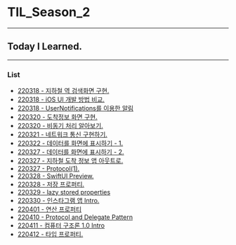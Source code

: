 # TIL_Season_2
- - -
## Today I Learned.
- - -
### List
- [220318 - 지하철 역 검색화면 구현.](https://www.notion.so/morgan-kang/3-2-07dabbf39f5c4347b4c15a08d6b64368)
- [220318 - iOS UI 개발 방법 비교.](https://www.notion.so/morgan-kang/iOS-UI-0563d87bb87646e3953c99f3152f99a3)
- [220318 - UserNotifications를 이용한 알림](https://www.notion.so/morgan-kang/UserNotifications-5a3c188ab6904c95857ade4423518e5a)
- [220320 - 도착정보 화면 구현.](https://www.notion.so/morgan-kang/3-3-401b51073500498db68550d2fdd82a9c)
- [220320 - 비동기 처리 알아보기.](https://www.notion.so/morgan-kang/3-4-d1cebfe48a254455b43a032027015f43)
- [220321 - 네트워크 통신 구현하기.](https://www.notion.so/morgan-kang/3-5-a2f4b78bb21d450eadf540d0f0cf687f)
- [220322 - 데이터를 화면에 표시하기 - 1.](https://www.notion.so/morgan-kang/3-6-1-ee1e8553dc5a484aae27adf801c57a52)
- [220327 - 데이터를 화면에 표시하기 - 2.](https://www.notion.so/morgan-kang/3-7-2-c754fa446f6d4252a3997e832ef043ea)
- [220327 - 지하철 도착 정보 앱 아웃트로.](https://www.notion.so/morgan-kang/3-8-49e837900a754eb69a4f63a73239e14d)
- [220327 - Protocol(1).](https://www.notion.so/morgan-kang/Protocol-1-7a42b9d0648947b7a33a6ba925085961)
- [220328 - SwiftUI Preview.](https://www.notion.so/morgan-kang/SwiftUI-Previews-5aa43b461afa435ba64c06dbbff13e46)
- [220328 - 저장 프로퍼티.](https://www.notion.so/morgan-kang/Stored-Property-3eb8bf13ad214b7e84ec86a0f9192ec6)
- [220329 - lazy stored properties](https://www.notion.so/morgan-kang/Lazy-Stored-Properties-e0d2ab6263b04bc889aced71a9105114)
- [220330 - 인스타그램 앱 Intro.](https://www.notion.so/morgan-kang/4-1-Intro-305075406e9948be9144ce3df6f0f91a)
- [220401 - 연산 프로퍼티](https://www.notion.so/morgan-kang/Computed-Property-0ab4bdae9df24c7189ffb86523cf61a4)
- [220410 - Protocol and Delegate Pattern](https://www.notion.so/morgan-kang/Protocol-and-Delegate-Pattern-4833c85d6ebf43cd97e65f0194db550c)
- [220411 - 컴퓨터 구조론 1.0 Intro](https://www.notion.so/morgan-kang/1-0-Intro-966cf99582e24f20b65e6ac6fa645d6a)
- [220412 - 타입 프로퍼티.](https://www.notion.so/morgan-kang/Type-Property-41099a750ad74674a7863d17139d9476)
